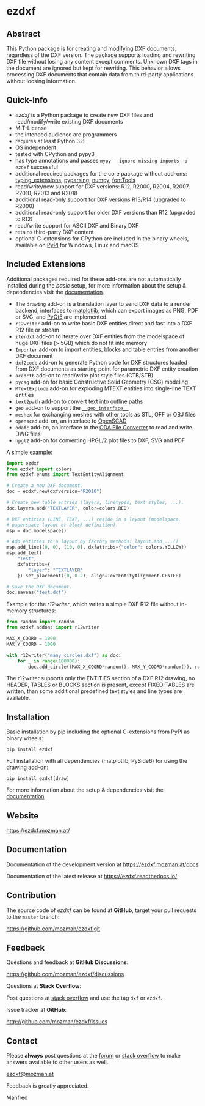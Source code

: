 
ezdxf
=====

Abstract
--------

This Python package is for creating and modifying DXF documents, regardless of 
the DXF version. The package supports loading and rewriting DXF file without 
losing any content except comments.
Unknown DXF tags in the document are ignored but kept for rewriting. 
This behavior allows processing DXF documents that contain data from third-party 
applications without loosing information.

Quick-Info
----------

- *ezdxf* is a Python package to create new DXF files and read/modify/write 
  existing DXF documents
- MIT-License
- the intended audience are programmers
- requires at least Python 3.8
- OS independent
- tested with CPython and pypy3
- has type annotations and passes `mypy --ignore-missing-imports -p ezdxf` successful
- additional required packages for the core package without add-ons: 
  [typing_extensions](https://pypi.org/project/typing-extensions/), 
  [pyparsing](https://pypi.org/project/pyparsing/),
  [numpy](https://pypi.org/project/numpy/),
  [fontTools](https://pypi.org/project/fonttools/)
- read/write/new support for DXF versions: R12, R2000, R2004, R2007, R2010, R2013 and R2018
- additional read-only support for DXF versions R13/R14 (upgraded to R2000)
- additional read-only support for older DXF versions than R12 (upgraded to R12)
- read/write support for ASCII DXF and Binary DXF
- retains third-party DXF content
- optional C-extensions for CPython are included in the binary wheels, available 
  on [PyPI](https://pypi.org/project/ezdxf/) for Windows, Linux and macOS

Included Extensions
-------------------

Additional packages required for these add-ons are not automatically installed 
during the *basic* setup, for more information about the setup & dependencies 
visit the [documentation](https://ezdxf.mozman.at/docs/setup.html).

- The `drawing` add-on is a translation layer to send DXF data to a render backend, 
  interfaces to [matplotlib](https://pypi.org/project/matplotlib/), which can export 
  images as PNG, PDF or SVG, and [PyQt5](https://pypi.org/project/PyQt5/) are implemented.
- `r12writer` add-on to write basic DXF entities direct and fast into a DXF R12 
  file or stream
- `iterdxf` add-on to iterate over DXF entities from the modelspace of huge DXF 
  files (> 5GB) which do not fit into memory
- `Importer` add-on to import entities, blocks and table entries from another DXF document
- `dxf2code` add-on to generate Python code for DXF structures loaded from DXF 
  documents as starting point for parametric DXF entity creation
- `acadctb` add-on to read/write plot style files (CTB/STB)
- `pycsg` add-on for basic Constructive Solid Geometry (CSG) modeling
- `MTextExplode` add-on for exploding MTEXT entities into single-line TEXT entities
- `text2path` add-on to convert text into outline paths
- `geo` add-on to support the [`__geo_interface__`](https://gist.github.com/sgillies/2217756)
- `meshex` for exchanging meshes with other tools as STL, OFF or OBJ files
- `openscad` add-on, an interface to [OpenSCAD](https://openscad.org)
- `odafc` add-on, an interface to the [ODA File Converter](https://www.opendesign.com/guestfiles/oda_file_converter) 
  to read and write DWG files
- `hpgl2` add-on for converting HPGL/2 plot files to DXF, SVG and PDF

A simple example:

```Python
import ezdxf
from ezdxf import colors
from ezdxf.enums import TextEntityAlignment

# Create a new DXF document.
doc = ezdxf.new(dxfversion="R2010")

# Create new table entries (layers, linetypes, text styles, ...).
doc.layers.add("TEXTLAYER", color=colors.RED)

# DXF entities (LINE, TEXT, ...) reside in a layout (modelspace, 
# paperspace layout or block definition).  
msp = doc.modelspace()

# Add entities to a layout by factory methods: layout.add_...() 
msp.add_line((0, 0), (10, 0), dxfattribs={"color": colors.YELLOW})
msp.add_text(
    "Test", 
    dxfattribs={
        "layer": "TEXTLAYER"
    }).set_placement((0, 0.2), align=TextEntityAlignment.CENTER)

# Save the DXF document.
doc.saveas("test.dxf")
```

Example for the *r12writer*, which writes a simple DXF R12 file without 
in-memory structures:

```Python
from random import random
from ezdxf.addons import r12writer

MAX_X_COORD = 1000
MAX_Y_COORD = 1000

with r12writer("many_circles.dxf") as doc:
    for _ in range(100000):
        doc.add_circle((MAX_X_COORD*random(), MAX_Y_COORD*random()), radius=2)
```

The r12writer supports only the ENTITIES section of a DXF R12 drawing, no HEADER, 
TABLES or BLOCKS section is present, except FIXED-TABLES are written, than some 
additional predefined text styles and line types are available.

Installation
------------

Basic installation by pip including the optional C-extensions from PyPI as 
binary wheels:

    pip install ezdxf

Full installation with all dependencies (matplotlib, PySide6) for using the 
drawing add-on:

    pip install ezdxf[draw]

For more information about the setup & dependencies visit the 
[documentation](https://ezdxf.mozman.at/docs/setup.html).

Website
-------

https://ezdxf.mozman.at/

Documentation
-------------

Documentation of the development version at https://ezdxf.mozman.at/docs

Documentation of the latest release at https://ezdxf.readthedocs.io/

Contribution
------------

The source code of *ezdxf* can be found at __GitHub__, target your pull requests 
to the `master` branch:

https://github.com/mozman/ezdxf.git


Feedback
--------

Questions and feedback at __GitHub Discussions__:

https://github.com/mozman/ezdxf/discussions

Questions at __Stack Overflow__:

Post questions at [stack overflow](https://stackoverflow.com/) and use the tag `dxf` or `ezdxf`.

Issue tracker at __GitHub__:

http://github.com/mozman/ezdxf/issues

Contact
-------

Please __always__ post questions at the [forum](https://github.com/mozman/ezdxf/discussions) 
or [stack overflow](https://stackoverflow.com/) to make answers 
available to other users as well. 

ezdxf@mozman.at

Feedback is greatly appreciated.

Manfred
